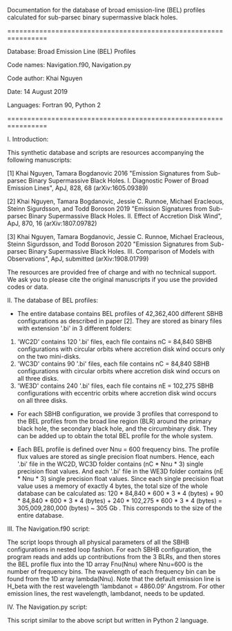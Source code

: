 Documentation for the database of broad emission-line (BEL) profiles calculated for sub-parsec binary supermassive black holes.

================================================================
 
 Database: Broad Emission Line (BEL) Profiles 

 Code names: Navigation.f90, Navigation.py
 
 Code author: Khai Nguyen
 
 Date: 14 August 2019
 
 Languages: Fortran 90, Python 2
 
================================================================

I. Introduction:

This synthetic database and scripts are resources accompanying the following manuscripts: 

[1] Khai Nguyen, Tamara Bogdanovic 2016 "Emission Signatures from Sub-parsec Binary Supermassive Black Holes. I. Diagnostic Power of Broad Emission Lines", ApJ, 828, 68 (arXiv:1605.09389)

[2] Khai Nguyen, Tamara Bogdanovic, Jessie C. Runnoe, Michael Eracleous, Steinn Sigurdsson, and Todd Boroson 2019 "Emission Signatures from Sub-parsec Binary Supermassive Black Holes. II. Effect of Accretion Disk Wind", ApJ, 870, 16 (arXiv:1807.09782)

[3] Khai Nguyen, Tamara Bogdanovic, Jessie C. Runnoe, Michael Eracleous, Steinn Sigurdsson, and Todd Boroson 2020 "Emission Signatures from Sub-parsec Binary Supermassive Black Holes. III. Comparison of Models with Observations", ApJ, submitted (arXiv:1908.01799)

The resources are provided free of charge and with no technical support. We ask you to please cite the original manuscripts if you use the provided codes or data.


II. The database of BEL profiles:

+ The entire database contains BEL profiles of 42,362,400 different SBHB configurations as described in paper [2]. They are stored as binary files with extension '.bi' in 3 different folders:

 1) 'WC2D' contains 120 '.bi' files, each file contains  nC = 84,840 SBHB configurations with circular orbits where accretion disk wind occurs only on the two mini-disks.
 2) 'WC3D' contains  90 '.bi' files, each file contains  nC = 84,840 SBHB configurations with circular orbits where accretion disk wind occurs on all three disks.
 3) 'WE3D' contains 240 '.bi' files, each file contains nE = 102,275 SBHB configurations with eccentric orbits where accretion disk wind occurs on all three disks.

+ For each SBHB configuration, we provide 3 profiles that correspond to the BEL profiles from the broad line region (BLR) around the primary black hole, the secondary black hole, and the circumbinary disk. They can be added up to obtain the total BEL profile for the whole system.

+ Each BEL profile is defined over Nnu = 600 frequency bins. The profile flux values are stored as single precision float numbers. Hence, each '.bi' file in the WC2D, WC3D folder contains (nC * Nnu * 3) single precision float values.  And    each '.bi' file in the WE3D folder contains (nE * Nnu * 3) single precision float values. Since each single precision float value uses a memory of exactly 4 bytes, the total size of the whole database can be calculated as:
120 * 84,840 * 600 * 3 * 4 (bytes) + 90 * 84,840 * 600 * 3 * 4 (bytes) + 240 * 102,275 * 600 * 3 * 4 (bytes) =  305,009,280,000 (bytes) ~ 305 Gb . This corresponds to the size of the entire database.


III. The Navigation.f90 script: 

The script loops through all physical parameters of all the SBHB configurations in nested loop fashion.
For each SBHB configuration, the program reads and adds up contributions from the 3 BLRs, and then stores the BEL profile flux into the 1D array Fnu(Nnu) where Nnu=600 is the number of frequency bins. The wavelength of each frequency bin can be found from the 1D array lambda(Nnu). Note that the default emission line is H_beta with the rest wavelength 'lambdanot = 4860.09' Angstrom. For other emission lines, the rest wavelength, lambdanot, needs to be updated.


IV. The Navigation.py script:

This script similar to the above script but written in Python 2 language. 
